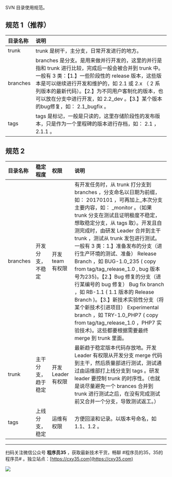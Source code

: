 SVN 目录使用规范。
<!-- more -->

## 规范 1（推荐）

|目录名称|说明|
|:-|:-|
|trunk|trunk 是树干，主分支，日常开发进行的地方。|
|branches|branches 是分支。是用来做并行开发的，这里的并行是指和 trunk 进行比较，完成后一般会被合并到 trunk 中。一般有 3 类：【1.】一些阶段性的 release 版本，这些版本是可以继续进行开发和维护的，如 2.1 或 2.x （ 2 系列版本的最新代码）。【2.】为不同用户客制化的版本，也可以放在分支中进行开发，如 2.2_dev 。【3.】某个版本的bug修复，如： 2.1_bugfix 。|
|tags|tags 是标记，一般是只读的，这里存储阶段性的发布版本，只是作为一个里程碑的版本进行存档，如： 2.1 ，2.1.1 。|

## 规范 2

|目录名称|稳定程度|权限|说明|
|:-|:-|:-|:-|
|branches|开发分支，不稳定|开发 team 有权限|有开发任务时，从 trunk 打分支到 branches ，分支命名以日期为前缀，如： 20170101 ，可再加上_本次分支主要内容，如： _monitor 。（如果 trunk 分支在测试且证明极度不稳定，想取稳定分支，从 tags 取）。开发且自测完成时，由研发 Leader 合并到主干 trunk ，测试从 trunk 发包进行测试。一般有 3 类：1.】准备发布的分支（进行生产环境的测试、准备） Release Branch ，如 BUG-1.0_235 ( copy from tag/tag_release_1.0 , bug 版本号为235)。【2.】Bug 修复的分支（进行某编号的 bug 修复） Bug fix branch ，如 RB-1.1 ( 1.1 版本的 Release Branch )。【3.】新技术实验性分支（将某个新技术引进项目） Experimental branch ，如 TRY-1.0_PHP7 ( copy from tag/tag_release_1.0 ，PHP7 实验技术)。这些都要根据需要最终 merge 到 trunk 里面。|
|trunk|主干分支，趋于稳定|开发 Leader 有权限|最新趋于稳定版本代码存放地。开发 Leader 有权限从开发分支 merge 代码到主干，然后质量部进行测试，测试通过由运维部打上线分支到 tags 。研发 leader 要控制 trunk 的时序性。（也就是说尽量避免一个 brances 合并到 trunk 进行测试之后，在没有完成测试前又合并一个分支，导致测试返工。）|
|tags|上线分支，稳定|运维有权限|方便回滚和记录。以版本号命名，如 1.1、1.2 。|


---

扫码关注微信公众号 **程序员35** ，获取最新技术干货，畅聊 #程序员的35，35的程序员# 。独立站点：[https://cxy35.com](https://cxy35.com)

![](https://oscimg.oschina.net/oscnet/up-285838b9c516db5bb1ba760f292f2346078.JPEG)